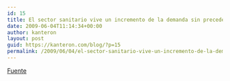 ```yaml
---
id: 15
title: El sector sanitario vive un incremento de la demanda sin precedentes en Arabia Saudí
date: 2009-06-04T11:14:34+00:00
author: kanteron
layout: post
guid: https://kanteron.com/blog/?p=15
permalink: /2009/06/04/el-sector-sanitario-vive-un-incremento-de-la-demanda-sin-precedentes-en-arabia-saudi/
---
```

<a href="https://www.icex.es/icex/cda/controller/pageICEX/0,6558,5518394_5519005_6366453_4222510_465,00.html" title="https://www.icex.es/icex/cda/controller/pageICEX/0,6558,5518394_5519005_6366453_4222510_465,00.html" target="_blank">Fuente</a>